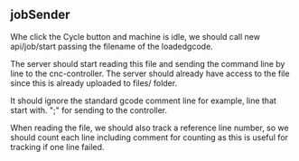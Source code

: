 ## jobSender

Whe click the Cycle button and machine is idle, we should call new api/job/start passing the filename of the loadedgcode.

The server should start reading this file and sending the command line by line to the cnc-controller. The server should already have access to the file since this is already uploaded to files/ folder.

It should ignore the standard gcode comment line for example, line that start with. ";" for sending to the controller.

When reading the file, we should also track a reference line number, so we should count each line including comment for counting as this is useful for tracking if one line failed.
